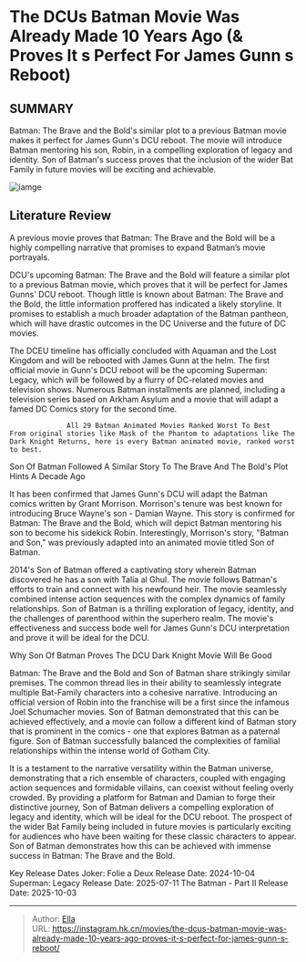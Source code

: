 # The DCUs Batman Movie Was Already Made 10 Years Ago (&amp; Proves It s Perfect For James Gunn s Reboot)


## SUMMARY 



  Batman: The Brave and the Bold&#39;s similar plot to a previous Batman movie makes it perfect for James Gunn&#39;s DCU reboot.   The movie will introduce Batman mentoring his son, Robin, in a compelling exploration of legacy and identity.   Son of Batman&#39;s success proves that the inclusion of the wider Bat Family in future movies will be exciting and achievable.  

![iamge](https://static1.srcdn.com/wordpress/wp-content/uploads/2024/01/son-of-batman-batman-standing-in-front-of-damian-wayne-robin.jpg)

## Literature Review

A previous movie proves that Batman: The Brave and the Bold will be a highly compelling narrative that promises to expand Batman’s movie portrayals.




DCU&#39;s upcoming Batman: The Brave and the Bold will feature a similar plot to a previous Batman movie, which proves that it will be perfect for James Gunns&#39; DCU reboot. Though little is known about Batman: The Brave and the Bold, the little information proffered has indicated a likely storyline. It promises to establish a much broader adaptation of the Batman pantheon, which will have drastic outcomes in the DC Universe and the future of DC movies.




The DCEU timeline has officially concluded with Aquaman and the Lost Kingdom and will be rebooted with James Gunn at the helm. The first official movie in Gunn&#39;s DCU reboot will be the upcoming Superman: Legacy, which will be followed by a flurry of DC-related movies and television shows. Numerous Batman installments are planned, including a television series based on Arkham Asylum and a movie that will adapt a famed DC Comics story for the second time.

                  All 29 Batman Animated Movies Ranked Worst To Best   From original stories like Mask of the Phantom to adaptations like The Dark Knight Returns, here is every Batman animated movie, ranked worst to best.   


 Son Of Batman Followed A Similar Story To The Brave And The Bold&#39;s Plot Hints A Decade Ago 
          

It has been confirmed that James Gunn&#39;s DCU will adapt the Batman comics written by Grant Morrison. Morrison&#39;s tenure was best known for introducing Bruce Wayne&#39;s son - Damian Wayne. This story is confirmed for Batman: The Brave and the Bold, which will depict Batman mentoring his son to become his sidekick Robin. Interestingly, Morrison&#39;s story, &#34;Batman and Son,&#34; was previously adapted into an animated movie titled Son of Batman.




2014&#39;s Son of Batman offered a captivating story wherein Batman discovered he has a son with Talia al Ghul. The movie follows Batman&#39;s efforts to train and connect with his newfound heir. The movie seamlessly combined intense action sequences with the complex dynamics of family relationships. Son of Batman is a thrilling exploration of legacy, identity, and the challenges of parenthood within the superhero realm. The movie&#39;s effectiveness and success bode well for James Gunn&#39;s DCU interpretation and prove it will be ideal for the DCU.



 Why Son Of Batman Proves The DCU Dark Knight Movie Will Be Good 


 
Batman: The Brave and the Bold and Son of Batman share strikingly similar premises. The common thread lies in their ability to seamlessly integrate multiple Bat-Family characters into a cohesive narrative. Introducing an official version of Robin into the franchise will be a first since the infamous Joel Schumacher movies. Son of Batman demonstrated that this can be achieved effectively, and a movie can follow a different kind of Batman story that is prominent in the comics - one that explores Batman as a paternal figure. Son of Batman successfully balanced the complexities of familial relationships within the intense world of Gotham City.




It is a testament to the narrative versatility within the Batman universe, demonstrating that a rich ensemble of characters, coupled with engaging action sequences and formidable villains, can coexist without feeling overly crowded. By providing a platform for Batman and Damian to forge their distinctive journey, Son of Batman delivers a compelling exploration of legacy and identity, which will be ideal for the DCU reboot. The prospect of the wider Bat Family being included in future movies is particularly exciting for audiences who have been waiting for these classic characters to appear. Son of Batman demonstrates how this can be achieved with immense success in Batman: The Brave and the Bold.

  Key Release Dates              Joker: Folie a Deux Release Date: 2024-10-04                   Superman: Legacy Release Date: 2025-07-11                   The Batman - Part II Release Date: 2025-10-03      

---

> Author: [Ella](https://instagram.hk.cn/)  
> URL: https://instagram.hk.cn/movies/the-dcus-batman-movie-was-already-made-10-years-ago-proves-it-s-perfect-for-james-gunn-s-reboot/  

